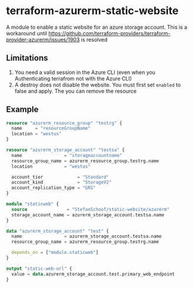 # terraform-azurerm-static-website

A module to enable a static website for an azure storage account. This is a workaround until <https://github.com/terraform-providers/terraform-provider-azurerm/issues/1903> is resolved

## Limitations

1. You need a valid session in the Azure CLI (even when you Authenticating terrafrom not with the Azure CLI)
2. A destroy does not disable the website. You must first set `enabled` to false and apply. The you can remove the resource

## Example

```terraform
resource "azurerm_resource_group" "testrg" {
  name     = "resourceGroupName"
  location = "westus"
}

resource "azurerm_storage_account" "testsa" {
  name                = "storageaccountname"
  resource_group_name = azurerm_resource_group.testrg.name
  location            = "westus"

  account_tier             = "Standard"
  account_kind             = "StorageV2"
  account_replication_type = "GRS"
}

module "staticweb" {
  source               = "StefanSchoof/static-website/azurerm"
  storage_account_name = azurerm_storage_account.testsa.name
}

data "azurerm_storage_account" "test" {
  name                = azurerm_storage_account.testsa.name
  resource_group_name = azurerm_resource_group.testrg.name

  depends_on = ["module.staticweb"]
}

output "static-web-url" {
  value = data.azurerm_storage_account.test.primary_web_endpoint
}
```
